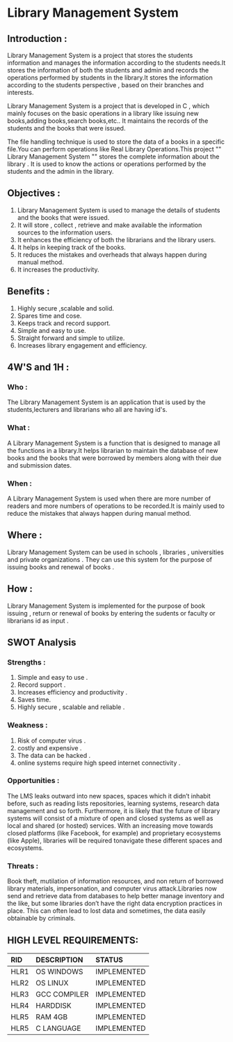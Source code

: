 # **Library Management System**

## Introduction :

Library Management System is a project that stores the students information and manages the information according to the students needs.It stores the information of both the students and admin and records the operations performed by students in the library.It stores the information according to the students perspective , based on their branches and interests.

Library Management System is a project that is developed in C , which mainly focuses on the basic operations in a library like issuing new books,adding books,search books,etc.. It maintains the records of the students and the books that were issued.

The file handling technique is used to store the data of a books in a specific file.You can perform operations like Real Library Operations.This project "" Library Management System ""  stores the complete information about the library . It is used to know the actions or operations performed by the students and the admin in the library.


## Objectives :

1)  Library Management System is used to manage the details of students and the books that were issued.
2)  It will store , collect , retrieve and make available the information sources to the information users.
3)  It enhances the efficiency of both the librarians and the library users.
4)  It helps in keeping track of the books.
5)  It reduces the mistakes and overheads that always happen during manual method.
6)  It increases the productivity.


## **Benefits** :

1)  Highly secure ,scalable and solid.
2)  Spares time and cose.
3)  Keeps track and record support.
4)  Simple and easy to use.
5)  Straight forward and simple to utilize.
6)  Increases library engagement and efficiency.

## **4W'S and 1H** :

### Who :
The Library Management System is an application that is used by the students,lecturers and librarians who all are having id's.

### What :
A Library Management System is a function that is designed to manage all the functions in a library.It helps librarian to maintain the database of new books and the books that were borrowed by members along with their due and submission dates.

### When :
A Library Management System is used when there are more number of readers and more numbers of operations to be recorded.It is mainly used to reduce the mistakes that always happen during manual method.

## Where :
Library Management System can be used in schools , libraries , universities and private organizations . They can use this system for the purpose of issuing books and renewal of books .

## How :
Library Management System is implemented for the purpose of book issuing , return or renewal of books by entering the sudents or faculty or librarians id as input .

## **SWOT Analysis**

### Strengths :
1) Simple and easy to use .
2) Record support .
3) Increases efficiency and productivity .
4) Saves time.
5) Highly secure , scalable and reliable .

### Weakness :
1) Risk of computer virus .
2) costly and expensive .
3) The data can be hacked .
4)  online systems require high speed internet connectivity .

### Opportunities :
The LMS leaks outward into new spaces, spaces which it didn’t inhabit before, such as reading lists repositories, learning systems, research data management and so forth. Furthermore, it is likely that the future of library systems will consist of a mixture of open and closed systems as well as local and shared (or hosted) services. With an increasing move towards closed platforms (like Facebook, for example) and proprietary ecosystems (like Apple), libraries will be required tonavigate these different spaces and ecosystems.

### Threats :
Book theft, mutilation of information resources, and non return of borrowed library materials, impersonation, and computer virus attack.Libraries now send and retrieve data from databases to help better manage inventory and the like, but some libraries don’t have the right data encryption practices in place. This can often lead to lost data and sometimes, the data easily obtainable by criminals.

## HIGH LEVEL REQUIREMENTS:

|RID|DESCRIPTION|STATUS|
|:--|:----------|:-----|
|HLR1|OS WINDOWS|IMPLEMENTED|
|HLR2|OS LINUX|IMPLEMENTED|
|HLR3|GCC COMPILER|IMPLEMENTED|
|HLR4|HARDDISK|IMPLEMENTED|
|HLR5|RAM 4GB|IMPLEMENTED|
|HLR5|C LANGUAGE|IMPLEMENTED|
